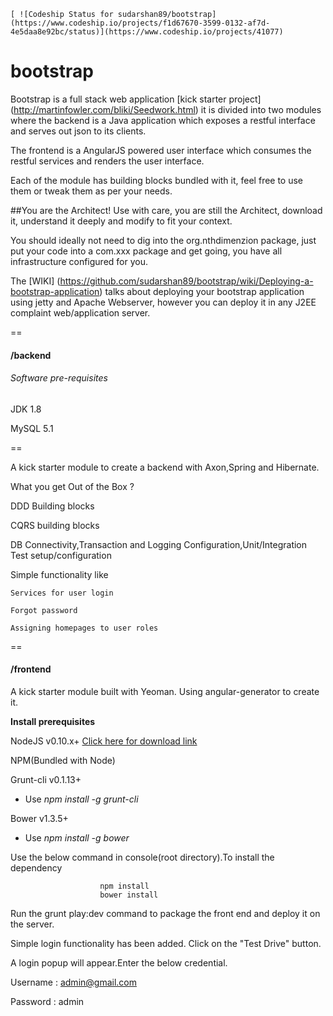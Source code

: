 	[ ![Codeship Status for sudarshan89/bootstrap](https://www.codeship.io/projects/f1d67670-3599-0132-af7d-4e5daa8e92bc/status)](https://www.codeship.io/projects/41077)

bootstrap
==

Bootstrap is a full stack web application [kick starter project] (http://martinfowler.com/bliki/Seedwork.html) it is divided into two modules where the backend is a Java application which exposes a restful interface and serves out json to its clients.

The frontend is a AngularJS powered user interface which consumes the restful services and renders the user interface.

Each of the module has building blocks bundled with it, feel free to use them or tweak them as per your needs.

##You are the Architect!
Use with care, you are still the Architect, download it, understand it deeply and modify to fit your context.	

You should ideally not need to dig into the org.nthdimenzion package, just put your code into a com.xxx package and get going, you have all infrastructure configured for you.

The [WIKI] (https://github.com/sudarshan89/bootstrap/wiki/Deploying-a-bootstrap-application) talks about deploying your bootstrap application using jetty and Apache Webserver, however you can deploy it in any J2EE complaint web/application server.

==

#### /backend

###### Software pre-requisites

JDK 1.8

MySQL 5.1

==

A kick starter module to create a backend with Axon,Spring and Hibernate.

What you get Out of the Box ?

DDD Building blocks

CQRS building blocks

DB Connectivity,Transaction and Logging Configuration,Unit/Integration Test setup/configuration

Simple functionality like

	Services for user login
	
	Forgot password
	
	Assigning homepages to user roles
	
==
	
#### /frontend

 A kick starter module built with Yeoman. Using angular-generator to create it.

**Install prerequisites**

NodeJS v0.10.x+  [Click here for download link](http://nodejs.org/download/)

NPM(Bundled with Node)

Grunt-cli v0.1.13+

* Use _npm install -g grunt-cli_

Bower v1.3.5+

* Use _npm install -g bower_
 
 Use the below command in console(root directory).To install the dependency
 
						npm install
                        bower install
		
Run the grunt play:dev command to package the front end and deploy it on the server.
		
Simple login functionality has been added. Click on the "Test Drive" button.

A login popup will appear.Enter the below credential.

Username : admin@gmail.com

Password : admin


	

	

	
